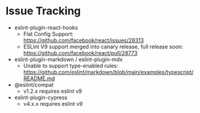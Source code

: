 # Issue Tracking

- eslint-plugin-react-hooks
  - Flat Config Support: <https://github.com/facebook/react/issues/28313>
  - ESLint V9 support merged into canary release, full release soon: <https://github.com/facebook/react/pull/28773>
- eslint-plugin-markdown / eslint-plugin-mdx
  - Unable to support type-enabled rules: <https://github.com/eslint/markdown/blob/main/examples/typescript/README.md>
- @eslint/compat
  - v1.2.x requires eslint v9
- eslint-plugin-cypress
  - v4.x.x requires eslint v9

